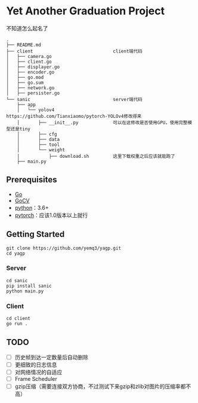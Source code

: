 # Yet Another Graduation Project

不知道怎么起名了

```
.
├── README.md
├── client                              client端代码
│   ├── camera.go
│   ├── client.go
│   ├── displayer.go
│   ├── encoder.go
│   ├── go.mod
│   ├── go.sum
│   ├── network.go
│   ├── persister.go
└── sanic                               server端代码
    ├── app                    	        
    │   └── yolov4                      https://github.com/Tianxiaomo/pytorch-YOLOv4修改得来
    │       ├── __init__.py             可以在这修改是否使用GPU，使用完整模型还是tiny
    │       ├── cfg
    │       ├── data
    │       ├── tool
    │       └── weight
    │           ├── download.sh         这里下载权重之后应该就能跑了
    ├── main.py                         
```


## Prerequisites

- [Go](https://golang.org/)
- [GoCV](https://gocv.io/)
- [python](https://www.python.org/)：3.6+
- [pytorch](https://pytorch.org/)：应该1.0版本以上就行

## Getting Started

```
git clone https://github.com/yemq3/yagp.git
cd yagp
```

### Server

```
cd sanic
pip install sanic
python main.py
```

### Client

```
cd client
go run .
```

## TODO

- [ ] 历史帧到达一定数量后自动删除
- [ ] 更细致的日志信息
- [ ] 对网络情况的自适应
- [ ] Frame Scheduler
- [ ] gzip压缩（需要连接双方协商，不过测试下来gzip和zlib对图片的压缩率都不高）